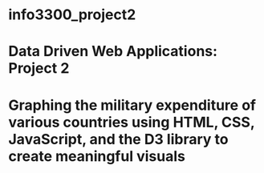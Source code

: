 # info3300_project2
# Data Driven Web Applications: Project 2
# Graphing the military expenditure of various countries using HTML, CSS, JavaScript, and the D3 library to create meaningful visuals
